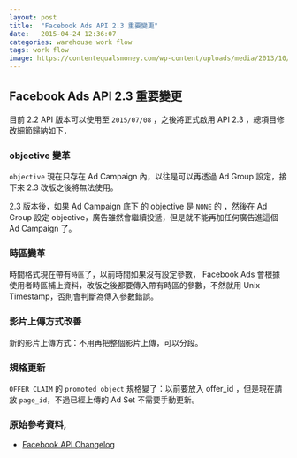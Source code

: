 ```yaml
---
layout: post
title:  "Facebook Ads API 2.3 重要變更"
date:   2015-04-24 12:36:07
categories: warehouse work flow
tags: work flow
image: https://contentequalsmoney.com/wp-content/uploads/media/2013/10/facebook-api-.jpg
---
```


## Facebook Ads API 2.3 重要變更

目前 2.2 API 版本可以使用至 `2015/07/08` ，之後將正式啟用 API 2.3 ，總項目修改細節歸納如下，


### objective 變革

`objective` 現在只存在 Ad Campaign 內，以往是可以再透過 Ad Group 設定，接下來 2.3 改版之後將無法使用。

2.3 版本後，如果 Ad Campaign 底下 的 objective 是 `NONE` 的 ，然後在 Ad Group 設定 objective，廣告雖然會繼續投遞，但是就不能再加任何廣告進這個 Ad Campaign 了。


### 時區變革

時間格式現在帶有`時區`了，以前時間如果沒有設定參數， Facebook Ads 會根據使用者時區補上資料，改版之後都要傳入帶有時區的參數，不然就用 Unix Timestamp，否則會判斷為傳入參數錯誤。

### 影片上傳方式改善

新的影片上傳方式：不用再把整個影片上傳，可以分段。

### 規格更新

`OFFER_CLAIM` 的 `promoted_object` 規格變了：以前要放入 offer_id ，但是現在請放 `page_id`，不過已經上傳的 Ad Set 不需要手動更新。
 
### 原始參考資料,

 * [Facebook API Changelog](https://developers.facebook.com/docs/marketing-api/changelog)
